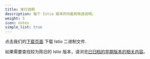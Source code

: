 ```yaml
---
title: 发行说明
description: 每个 Istio 版本的功能和改进说明。
weight: 5
icon: notes
simple_list: true
---
```


点击我们的[下载页面](https://github.com/istio/istio/releases) 下载 Istio 二进制文件.

如果需要查找较为陈旧的 Istio 版本，请浏览[已归档的早期版本的相关内容](https://archive.istio.io/)。
